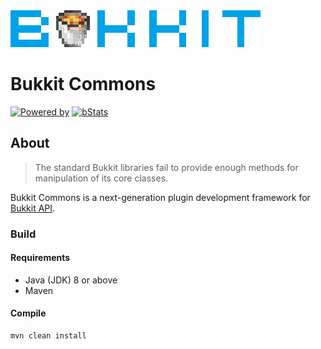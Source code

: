 <img src="./resources/bukkit_flat.png" alt="Bukkit Logo">

# Bukkit Commons

[![Powered by](https://img.shields.io/badge/Powered_by-Bukkit_Commons-blue.svg?style=flat)](https://github.com/bukkitcommons)
[![bStats](https://img.shields.io/badge/bStats-Bukkit_Commons-0099ff.svg?style=flat)](https://bstats.org/plugin/bukkit/Bukkit%20Commons)

About
---
> The standard Bukkit libraries fail to provide enough methods for manipulation of its core classes.

Bukkit Commons is a next-generation plugin development framework for [Bukkit API](https://dev.bukkit.org/).

### Build
#### Requirements
* Java (JDK) 8 or above
* Maven

#### Compile
```sh
mvn clean install
```
